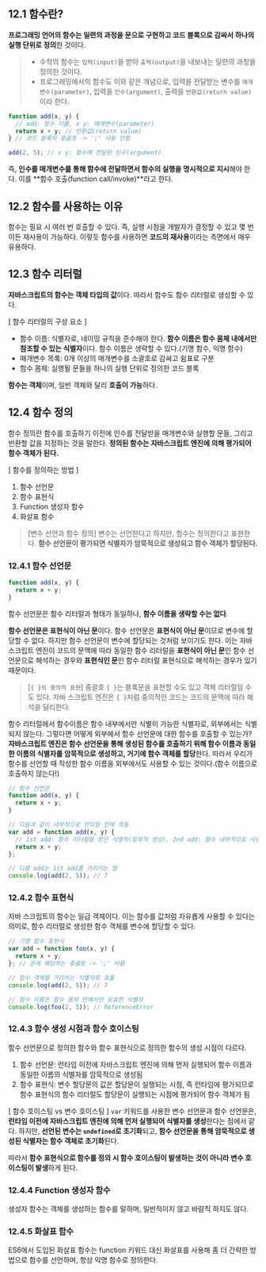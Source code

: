 ## 12.1 함수란?

**프로그래밍 언어의 함수는 일련의 과정을 문으로 구현하고 코드 블록으로 감싸서 하나의 실행 단위로 정의**한 것이다.

> - 수학의 함수는 `입력(input)`을 받아 `출력(output)`을 내보내는 일련의 과정을 정의한 것이다.
> - 프로그래밍에서의 함수도 이와 같은 개념으로, 입력을 전달받는 변수를 `매개변수(parameter)`, 입력을 `인수(argument)`, 출력을 `반환값(return value)`이라 한다.

```javascript
function add(x, y) {
  // add: 함수 이름, x y: 매개변수(parameter)
  return x + y; // 반환값(return value)
} // 코드 블록의 중괄호 -> ';' 사용 안함

add(2, 5); // x y: 함수에 전달된 인수(argument)
```

즉, **인수를 매개변수를 통해 함수에 전달하면서 함수의 실행을 명시적으로 지시**해야 한다.
이를 **함수 호출(function call/invoke)**라고 한다.

## 12.2 함수를 사용하는 이유

함수는 필요 시 여러 번 호출할 수 있다. 즉, 실행 시점을 개발자가 결정할 수 있고 몇 번이든 재사용이 가능하다.
이렇듯 함수를 사용하면 **코드의 재사용**이라는 측면에서 매우 유용하다.

## 12.3 함수 리터럴

**자바스크립트의 함수는 객체 타입의 값**이다. 따라서 함수도 함수 리터럴로 생성할 수 있다.

[ 함수 리터럴의 구성 요소 ]

- 함수 이름: 식별자로, 네이밍 규칙을 준수해야 한다. **함수 이름은 함수 몸체 내에서만 참조할 수 있는 식별자**이다. 함수 이름은 생략할 수 있다.(기명 함수, 익명 함수)
- 매개변수 목록: 0개 이상의 매개변수를 소괄호로 감싸고 쉼표로 구분
- 함수 몸체: 실행될 문들을 하나의 실행 단위로 정의한 코드 블록

**함수는 객체**이며, 일반 객체와 달리 **호출이 가능**하다.

## 12.4 함수 정의

함수 정의란 함수를 호출하기 이전에 인수를 전달받을 매개변수와 실행할 문들, 그리고 반환할 값을 지정하는 것을 말한다.
**정의된 함수는 자바스크립트 엔진에 의해 평가되어 함수 객체가 된다.**

[ 함수를 정의하는 방법 ]

1. 함수 선언문
2. 함수 표현식
3. Function 생성자 함수
4. 화살표 함수

> [변수 선언과 함수 정의]
> 변수는 선언한다고 하지만, 함수는 정의한다고 표현한다.
> **함수 선언문이 평가되면 식별자가 암묵적으로 생성되고 함수 객체가 할당된다.**

### 12.4.1 함수 선언문

```javascript
function add(x, y) {
  return x + y;
}
```

함수 선언문은 함수 리터럴과 형태가 동일하나, **함수 이름을 생략할 수는 없다**.

**함수 선언문은 표현식이 아닌 문**이다. 함수 선언문은 **표현식이 아닌 문**이므로 변수에 할당할 수 없다. 하지만 함수 선언문이 변수에 할당되는 것처럼 보이기도 한다.
이는 자바스크립트 엔진이 코드의 문맥에 따라 동일한 함수 리터럴을 **표현식이 아닌 문**인 함수 선언문으로 해석하는 경우와 **표현식인 문**인 함수 리터럴 표현식으로 해석하는 경우가 있기 때문이다.

> [`{ }의 중의적 표현`]
> 중괄호 `{ }`는 블록문을 표현할 수도 있고 객체 리터럴일 수도 있다. 자바 스크립트 엔진은 `{ }`처럼 중의적인 코드는 코드의 문맥에 따라 해석을 달리한다.

함수 리터럴에서 함수이름은 함수 내부에서만 식별이 가능한 식별자로, 외부에서는 식별되지 않는다. 그렇다면 어떻게 외부에서 함수 선언문에 대한 함수를 호출할 수 있는가?
**자바스크립트 엔진은 함수 선언문을 통해 생성된 함수를 호출하기 위해 함수 이름과 동일한 이름의 식별자를 암묵적으로 생성하고, 거기에 함수 객체를 할당**한다. 따라서 우리가 함수를 선언할 때 작성한 함수 이름을 외부에서도 사용할 수 있는 것이다.(함수 이름으로 호출하지 않는다!)

```javascript
// 함수 선언문
function add(x, y) {
  return x + y;
}

// 다음과 같이 내부적으로 런타임 전에 작동
var add = function add(x, y) {
  // 1st add: 함수 리터럴을 받은 식별자(암묵적 생성), 2nd add: 함수 내부적으로 사용되는 함수 이름 식별자
  return x + y;
};

// 다음 add는 1st add를 가리키는 말
console.log(add(2, 5)); // 7
```

### 12.4.2 함수 표현식

자바 스크립트의 함수는 일급 객체이다. 이는 함수를 값처럼 자유롭게 사용할 수 있다는 의미로, 함수 리터럴로 생성한 함수 객체를 변수에 할당할 수 있다.

```javascript
// 기명 함수 표현식
var add = function foo(x, y) {
  return x + y;
}; // 문에 해당하는 중괄호 -> ';' 사용

// 함수 객체를 가리키는 식별자로 호출
console.log(add(2, 5)); // 7

// 함수 이름은 함수 몸체 안에서만 유효한 식별자
console.log(foo(2, 5)); // ReferenceError
```

### 12.4.3 함수 생성 시점과 함수 호이스팅

함수 선언문으로 정의한 함수와 함수 표현식으로 정의한 함수의 생성 시점이 다르다.

1. 함수 선언문: 런타임 이전에 자바스크립트 엔진에 의해 먼저 실행되어 함수 이름과 동일한 이름의 식별자를 암묵적으로 생성됨
2. 함수 표현식: 변수 할당문의 값은 할당문이 실행되는 시점, 즉 런타임에 평가되므로 함수 표현식의 함수 리터럴도 할당문이 실행되는 시점에 평가되어 함수 객체가 됨

[ 함수 호이스팅 vs 변수 호이스팅 ]
`var` 키워드를 사용한 변수 선언문과 함수 선언문은, **런타임 이전에 자바스크립트 엔진에 의해 먼저 실행되어 식별자를 생성**한다는 점에서 같다.
하지만, **선언된 변수는 `undefined`로 초기화**되고, **함수 선언문을 통해 암묵적으로 생성된 식별자는 함수 객체로 초기화**된다.

따라서 **함수 표현식으로 함수를 정의 시 함수 호이스팅이 발생하는 것이 아니라 변수 호이스팅이 발생**하게 된다.

### 12.4.4 Function 생성자 함수

생성자 함수는 객체를 생성하는 함수를 말하며, 일반적이지 않고 바람직 하지도 않다.

### 12.4.5 화살표 함수

ES6에서 도입된 화살표 함수는 function 키워드 대신 화살표를 사용해 좀 더 간략한 방법으로 함수를 선언하며, 항상 익명 함수로 정의한다.
